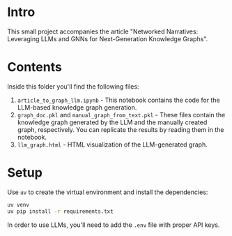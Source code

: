# Intro

This small project accompanies the article "Networked Narratives: Leveraging LLMs and GNNs for Next-Generation Knowledge Graphs".

# Contents

Inside this folder you'll find the following files:

1. `article_to_graph_llm.ipynb` - This notebook contains the code for the LLM-based knowledge graph generation.
2. `graph_doc.pkl` and `manual_graph_from_text.pkl` - These files contain the knowledge graph generated by the LLM and the manually created graph, respectively. You can replicate the results by reading them in the notebook.
3. `llm_graph.html` - HTML visualization of the LLM-generated graph.

# Setup

Use `uv` to create the virtual environment and install the dependencies:

```bash
uv venv
uv pip install -r requirements.txt
```

In order to use LLMs, you'll need to add the `.env` file with proper API keys.